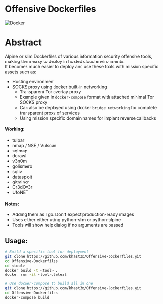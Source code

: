 # Offensive Dockerfiles
![Docker](https://koalalorenzo2014.files.wordpress.com/2015/04/docker-icon-bw.png?w=300&h=212)

# Abstract
Alpine or slim Dockerfiles of various information security offensive tools, making them easy to deploy in hosted cloud environments.  
It becomes much easier to deploy and use these tools with mission specific assets such as:

* Hosting environment
* SOCKS proxy using docker built-in networking
	* Transparent Tor overlay proxy
	* Example given in ``docker-compose`` format with attached minimal Tor SOCKS proxy
	* Can also be deployed using docker ``bridge networking`` for complete transparent proxy of services
	* Using mission specific domain names for implant reverse callbacks

#### Working:
* tulpar
* nmap / NSE / Vulscan
* sqlmap
* dcrawl
* v3n0m
* golismero
* sqliv
* datasploit
* gitminer
* Cr3dOv3r
* UfoNET

#### Notes:

* Adding them as I go. Don't expect production-ready images  
* Uses either either using python-slim or python-alpine
* Tools will show help dialog if no arguments are passed  

## Usage:

```bash
# Build a specific tool for deployment
git clone https://github.com/khast3x/Offensive-Dockerfiles.git
cd Offensive-Dockerfiles
cd <tool>
docker build -t <tool> .
docker run -it <tool>:latest

# Use docker-compose to build all in one
git clone https://github.com/khast3x/Offensive-Dockerfiles.git
cd Offensive-Dockerfiles
docker-compose build
```